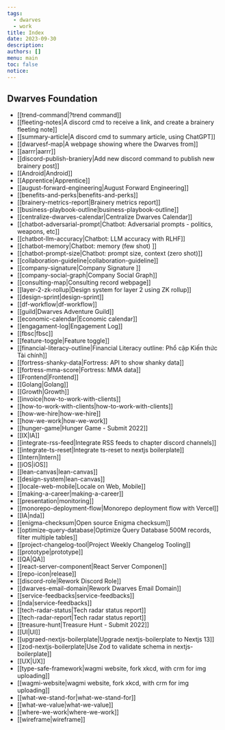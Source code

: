 ```yaml
---
tags:
  - dwarves
  - work
title: Index
date: 2023-09-30
description: 
authors: []
menu: main
toc: false
notice:
---
```

## Dwarves Foundation

- [[trend-command|?trend command]]
- [[fleeting-notes|A discord cmd to receive a link, and create a brainery fleeting note]]
- [[summary-article|A discord cmd to summary article, using ChatGPT]]
- [[dwarvesf-map|A webpage showing where the Dwarves from]]
- [[aarrr|aarrr]]
- [[discord-publish-braniery|Add new discord command to publish new brainery post]]
- [[Android|Android]]
- [[Apprentice|Apprentice]]
- [[august-forward-engineering|August Forward Engineering]]
- [[benefits-and-perks|benefits-and-perks]]
- [[brainery-metrics-report|Brainery metrics report]]
- [[business-playbook-outline|business-playbook-outline]]
- [[centralize-dwarves-calendar|Centralize Dwarves Calendar]]
- [[chatbot-adversarial-prompt|Chatbot: Adversarial prompts - politics, weapons, etc]]
- [[chatbot-llm-accuracy|Chatbot: LLM accuracy with RLHF]]
- [[chatbot-memory|Chatbot: memory (few shot) ]]
- [[chatbot-prompt-size|Chatbot: prompt size, context (zero shot)]]
- [[collaboration-guideline|collaboration-guideline]]
- [[company-signature|Company Signature ]]
- [[company-social-graph|Company Social Graph]]
- [[consulting-map|Consulting record webpage]]
- [[layer-2-zk-rollup|Design system for layer 2 using ZK rollup]]
- [[design-sprint|design-sprint]]
- [[df-workflow|df-workflow]]
- [[guild|Dwarves Adventure Guild]]
- [[economic-calendar|Economic calendar]]
- [[engagament-log|Engagement Log]]
- [[fbsc|fbsc]]
- [[feature-toggle|Feature toggle]]
- [[financial-literacy-outline|Financial Literacy outline: Phổ cập Kiến thức Tài chính]]
- [[fortress-shanky-data|Fortress: API to show shanky data]]
- [[fortress-mma-score|Fortress: MMA data]]
- [[Frontend|Frontend]]
- [[Golang|Golang]]
- [[Growth|Growth]]
- [[invoice|how-to-work-with-clients]]
- [[how-to-work-with-clients|how-to-work-with-clients]]
- [[how-we-hire|how-we-hire]]
- [[how-we-work|how-we-work]]
- [[hunger-game|Hunger Game - Submit 2022]]
- [[IX|IA]]
- [[integrate-rss-feed|Integrate RSS feeds to chapter discord channels]]
- [[integrate-ts-reset|Integrate ts-reset to nextjs boilerplate]]
- [[Intern|Intern]]
- [[iOS|iOS]]
- [[lean-canvas|lean-canvas]]
- [[design-system|lean-canvas]]
- [[locale-web-mobile|Locale on Web, Mobile]]
- [[making-a-career|making-a-career]]
- [[presentation|monitoring]]
- [[monorepo-deployment-flow|Monorepo deployment flow with Vercel]]
- [[IA|nda]]
- [[enigma-checksum|Open source Enigma checksum]]
- [[optimize-query-database|Optimize Query Database 500M records, filter multiple tables]]
- [[project-changelog-tool|Project Weekly Changelog Tooling]]
- [[prototype|prototype]]
- [[QA|QA]]
- [[react-server-component|React Server Componen]]
- [[repo-icon|release]]
- [[discord-role|Rework Discord Role]]
- [[dwarves-email-domain|Rework Dwarves Email Domain]]
- [[service-feedbacks|service-feedbacks]]
- [[nda|service-feedbacks]]
- [[tech-radar-status|Tech radar status report]]
- [[tech-radar-report|Tech radar status report]]
- [[treasure-hunt|Treasure Hunt - Submit 2022]]
- [[UI|UI]]
- [[upgraed-nextjs-boilerplate|Upgrade nextjs-boilerplate to Nextjs 13]]
- [[zod-nextjs-boilerplate|Use Zod to validate schema in nextjs-boilerplate]]
- [[UX|UX]]
- [[type-safe-framework|wagmi website, fork xkcd, with crm for img uploading]]
- [[wagmi-website|wagmi website, fork xkcd, with crm for img uploading]]
- [[what-we-stand-for|what-we-stand-for]]
- [[what-we-value|what-we-value]]
- [[where-we-work|where-we-work]]
- [[wireframe|wireframe]]
